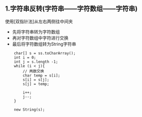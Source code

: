 ## 1.字符串反转(字符串——字符数组——字符串)
使用[双指针法]从左右两侧往中间夹

+ 先将字符串转为字符数组
+ 再对字符数组中字符进行交换
+ 最后将字符数组转为String字符串
````
    char[] s = ss.toCharArray();
    int i = 0;
    int j = s.length -1;
    while (i < j){
        // 两数交换
        char temp = s[i];
        s[i] = s[j];
        s[j] = temp;
        
        i++;
        j--;
    }
    
    new String(s);

````

